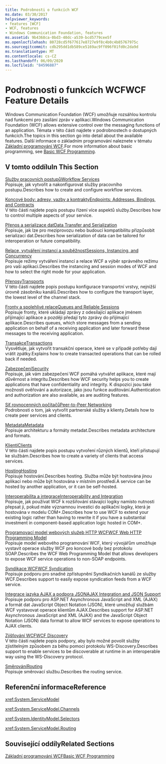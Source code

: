 ```yaml
---
title: Podrobnosti o funkcích WCF
ms.date: 03/30/2017
helpviewer_keywords:
- features [WCF]
- WCF, features
- Windows Communication Foundation, features
ms.assetid: 9b4368ca-0bd3-40dc-a539-bcd5779cee5f
ms.openlocfilehash: 80728cd5f677617e8727e9f8c4b0c4b85767975c
ms.sourcegitcommit: cdb295dd1db589ce5169ac9ff096f01fd0c2da9d
ms.translationtype: MT
ms.contentlocale: cs-CZ
ms.lasthandoff: 06/09/2020
ms.locfileid: "84596887"
---
```

# <a name="wcf-feature-details"></a><span data-ttu-id="7225d-102">Podrobnosti o funkcích WCF</span><span class="sxs-lookup"><span data-stu-id="7225d-102">WCF Feature Details</span></span>
<span data-ttu-id="7225d-103">Windows Communication Foundation (WCF) umožňuje rozsáhlou kontrolu nad funkcemi pro zasílání zpráv v aplikaci.</span><span class="sxs-lookup"><span data-stu-id="7225d-103">Windows Communication Foundation (WCF) allows extensive control over the messaging functions of an application.</span></span> <span data-ttu-id="7225d-104">Témata v této části najdete v podrobnostech o dostupných funkcích.</span><span class="sxs-lookup"><span data-stu-id="7225d-104">The topics in this section go into detail about the available features.</span></span> <span data-ttu-id="7225d-105">Další informace o základním programování naleznete v tématu [Základní programování WCF](../basic-wcf-programming.md).</span><span class="sxs-lookup"><span data-stu-id="7225d-105">For more information about basic programming, see [Basic WCF Programming](../basic-wcf-programming.md).</span></span>  
  
## <a name="in-this-section"></a><span data-ttu-id="7225d-106">V tomto oddílu</span><span class="sxs-lookup"><span data-stu-id="7225d-106">In This Section</span></span>  
 [<span data-ttu-id="7225d-107">Služby pracovních postupů</span><span class="sxs-lookup"><span data-stu-id="7225d-107">Workflow Services</span></span>](workflow-services.md)  
 <span data-ttu-id="7225d-108">Popisuje, jak vytvořit a nakonfigurovat služby pracovního postupu.</span><span class="sxs-lookup"><span data-stu-id="7225d-108">Describes how to create and configure workflow services.</span></span>  
  
 [<span data-ttu-id="7225d-109">Koncové body: adresy, vazby a kontrakty</span><span class="sxs-lookup"><span data-stu-id="7225d-109">Endpoints: Addresses, Bindings, and Contracts</span></span>](endpoints-addresses-bindings-and-contracts.md)  
 <span data-ttu-id="7225d-110">V této části najdete popis postupu řízení více aspektů služby.</span><span class="sxs-lookup"><span data-stu-id="7225d-110">Describes how to control multiple aspects of your service.</span></span>  
  
 [<span data-ttu-id="7225d-111">Přenos a serializace dat</span><span class="sxs-lookup"><span data-stu-id="7225d-111">Data Transfer and Serialization</span></span>](data-transfer-and-serialization.md)  
 <span data-ttu-id="7225d-112">Popisuje, jak lze pro meziprovozu nebo budoucí kompatibilitu přizpůsobit serializaci dat.</span><span class="sxs-lookup"><span data-stu-id="7225d-112">Describes how serialization of data can be tailored for interoperation or future compatibility.</span></span>  
  
 [<span data-ttu-id="7225d-113">Relace, vytváření instancí a souběžnost</span><span class="sxs-lookup"><span data-stu-id="7225d-113">Sessions, Instancing, and Concurrency</span></span>](sessions-instancing-and-concurrency.md)  
 <span data-ttu-id="7225d-114">Popisuje režimy vytváření instancí a relace WCF a výběr správného režimu pro vaši aplikaci.</span><span class="sxs-lookup"><span data-stu-id="7225d-114">Describes the instancing and session modes of WCF and how to select the right mode for your application.</span></span>  
  
 [<span data-ttu-id="7225d-115">Přenosy</span><span class="sxs-lookup"><span data-stu-id="7225d-115">Transports</span></span>](transports.md)  
 <span data-ttu-id="7225d-116">V této části najdete popis postupu konfigurace transportní vrstvy, nejnižší úrovně zásobníku kanálů.</span><span class="sxs-lookup"><span data-stu-id="7225d-116">Describes how to configure the transport layer, the lowest level of the channel stack.</span></span>  
  
 [<span data-ttu-id="7225d-117">Fronty a spolehlivé relace</span><span class="sxs-lookup"><span data-stu-id="7225d-117">Queues and Reliable Sessions</span></span>](queues-and-reliable-sessions.md)  
 <span data-ttu-id="7225d-118">Popisuje fronty, které ukládají zprávy z odesílající aplikace jménem přijímající aplikace a později předají tyto zprávy do přijímající aplikace.</span><span class="sxs-lookup"><span data-stu-id="7225d-118">Describes queues, which store messages from a sending application on behalf of a receiving application and later forward these messages to the receiving application.</span></span>  
  
 [<span data-ttu-id="7225d-119">Transakce</span><span class="sxs-lookup"><span data-stu-id="7225d-119">Transactions</span></span>](transactions-in-wcf.md)  
 <span data-ttu-id="7225d-120">Vysvětluje, jak vytvořit transakční operace, které se v případě potřeby dají vrátit zpátky.</span><span class="sxs-lookup"><span data-stu-id="7225d-120">Explains how to create transacted operations that can be rolled back if needed.</span></span>  
  
 [<span data-ttu-id="7225d-121">Zabezpečení</span><span class="sxs-lookup"><span data-stu-id="7225d-121">Security</span></span>](security.md)  
 <span data-ttu-id="7225d-122">Popisuje, jak vám zabezpečení WCF pomáhá vytvářet aplikace, které mají důvěrnost a integritu.</span><span class="sxs-lookup"><span data-stu-id="7225d-122">Describes how WCF security helps you to create applications that have confidentiality and integrity.</span></span> <span data-ttu-id="7225d-123">K dispozici jsou také možnosti ověřování a autorizace, jako jsou funkce auditování.</span><span class="sxs-lookup"><span data-stu-id="7225d-123">Authentication and authorization are also available, as are auditing features.</span></span>  
  
 [<span data-ttu-id="7225d-124">Síť rovnocenných počítačů</span><span class="sxs-lookup"><span data-stu-id="7225d-124">Peer-to-Peer Networking</span></span>](peer-to-peer-networking.md)  
 <span data-ttu-id="7225d-125">Podrobnosti o tom, jak vytvořit partnerské služby a klienty.</span><span class="sxs-lookup"><span data-stu-id="7225d-125">Details how to create peer services and clients.</span></span>  
  
 [<span data-ttu-id="7225d-126">Metadata</span><span class="sxs-lookup"><span data-stu-id="7225d-126">Metadata</span></span>](metadata.md)  
 <span data-ttu-id="7225d-127">Popisuje architekturu a formáty metadat.</span><span class="sxs-lookup"><span data-stu-id="7225d-127">Describes metadata architecture and formats.</span></span>  
  
 [<span data-ttu-id="7225d-128">Klienti</span><span class="sxs-lookup"><span data-stu-id="7225d-128">Clients</span></span>](clients.md)  
 <span data-ttu-id="7225d-129">V této části najdete popis postupu vytvoření různých klientů, kteří přistupují ke službám.</span><span class="sxs-lookup"><span data-stu-id="7225d-129">Describes how to create a variety of clients that access services.</span></span>  
  
 [<span data-ttu-id="7225d-130">Hosting</span><span class="sxs-lookup"><span data-stu-id="7225d-130">Hosting</span></span>](hosting.md)  
 <span data-ttu-id="7225d-131">Popisuje hostování.</span><span class="sxs-lookup"><span data-stu-id="7225d-131">Describes hosting.</span></span> <span data-ttu-id="7225d-132">Služba může být hostována jinou aplikací nebo může být hostována v místním prostředí.</span><span class="sxs-lookup"><span data-stu-id="7225d-132">A service can be hosted by another application, or it can be self-hosted.</span></span>  
  
 [<span data-ttu-id="7225d-133">Interoperabilita a integrace</span><span class="sxs-lookup"><span data-stu-id="7225d-133">Interoperability and Integration</span></span>](interoperability-and-integration.md)  
 <span data-ttu-id="7225d-134">Popisuje, jak používat WCF k rozšiřování stávající logiky namísto nutnosti přepsat ji, pokud máte významnou investici do aplikační logiky, která je hostována v modelu COM+.</span><span class="sxs-lookup"><span data-stu-id="7225d-134">Describes how to use WCF to extend your existing logic rather than having to rewrite it if you have a substantial investment in component-based application logic hosted in COM+.</span></span>  
  
 [<span data-ttu-id="7225d-135">Programovací model webových služeb HTTP WCF</span><span class="sxs-lookup"><span data-stu-id="7225d-135">WCF Web HTTP Programming Model</span></span>](wcf-web-http-programming-model.md)  
 <span data-ttu-id="7225d-136">Popisuje model webového programování WCF, který vývojářům umožňuje vystavit operace služby WCF pro koncové body bez protokolu SOAP.</span><span class="sxs-lookup"><span data-stu-id="7225d-136">Describes the WCF Web Programming Model that allows developers to expose WCF service operations to non-SOAP endpoints.</span></span>  
  
 [<span data-ttu-id="7225d-137">Syndikace WCF</span><span class="sxs-lookup"><span data-stu-id="7225d-137">WCF Syndication</span></span>](wcf-syndication.md)  
 <span data-ttu-id="7225d-138">Popisuje podporu pro snadné zpřístupnění Syndikačních kanálů ze služby WCF.</span><span class="sxs-lookup"><span data-stu-id="7225d-138">Describes support to easily expose syndication feeds from a WCF service.</span></span>  
  
 [<span data-ttu-id="7225d-139">Integrace jazyka AJAX a podpora JSON</span><span class="sxs-lookup"><span data-stu-id="7225d-139">AJAX Integration and JSON Support</span></span>](ajax-integration-and-json-support.md)  
 <span data-ttu-id="7225d-140">Popisuje podporu pro ASP.NET Asynchronous JavaScript and XML (AJAX) a formát dat JavaScript Object Notation (JSON), které umožňují službám WCF vystavovat operace klientům AJAX.</span><span class="sxs-lookup"><span data-stu-id="7225d-140">Describes support for ASP.NET Asynchronous JavaScript and XML (AJAX) and the JavaScript Object Notation (JSON) data format to allow WCF services to expose operations to AJAX clients.</span></span>  
  
 [<span data-ttu-id="7225d-141">Zjišťování WCF</span><span class="sxs-lookup"><span data-stu-id="7225d-141">WCF Discovery</span></span>](wcf-discovery.md)  
 <span data-ttu-id="7225d-142">V této části najdete popis podpory, aby bylo možné povolit služby zjistitelným způsobem za běhu pomocí protokolu WS-Discovery.</span><span class="sxs-lookup"><span data-stu-id="7225d-142">Describes support to enable services to be discoverable at runtime in an interoperable way using the WS-Discovery protocol.</span></span>  
  
 [<span data-ttu-id="7225d-143">Směrování</span><span class="sxs-lookup"><span data-stu-id="7225d-143">Routing</span></span>](routing.md)  
 <span data-ttu-id="7225d-144">Popisuje směrovací službu.</span><span class="sxs-lookup"><span data-stu-id="7225d-144">Describes the routing service.</span></span>  
  
## <a name="reference"></a><span data-ttu-id="7225d-145">Referenční informace</span><span class="sxs-lookup"><span data-stu-id="7225d-145">Reference</span></span>  
 <xref:System.ServiceModel>  
  
 <xref:System.ServiceModel.Channels>  
  
 <xref:System.IdentityModel.Selectors>  
  
 <xref:System.ServiceModel.Routing>  
  
## <a name="related-sections"></a><span data-ttu-id="7225d-146">Související oddíly</span><span class="sxs-lookup"><span data-stu-id="7225d-146">Related Sections</span></span>  
 [<span data-ttu-id="7225d-147">Základní programování WCF</span><span class="sxs-lookup"><span data-stu-id="7225d-147">Basic WCF Programming</span></span>](../basic-wcf-programming.md)
